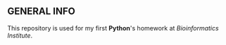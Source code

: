 ## GENERAL INFO
This repository is used for my first **Python**'s homework at *Bioinformatics Institute*.